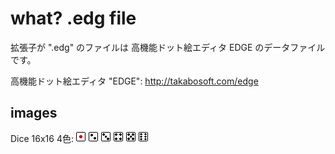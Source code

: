 what? .edg file
===============

拡張子が ".edg" のファイルは 高機能ドット絵エディタ EDGE のデータファイルです。

高機能ドット絵エディタ "EDGE": http://takabosoft.com/edge

images
------

Dice 16x16 4色: ![dice16-1](dice16-1.gif) ![dice16-2](dice16-2.gif) ![dice16-3](dice16-3.gif) ![dice16-4](dice16-4.gif) ![dice16-5](dice16-5.gif) ![dice16-6](dice16-6.gif)
